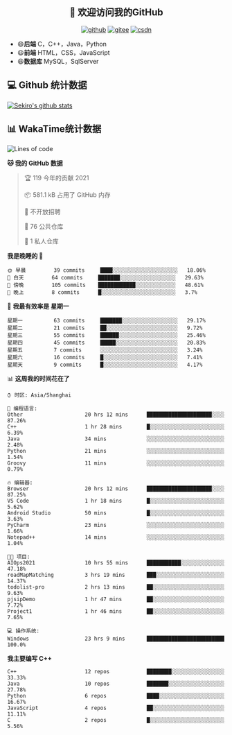 <h2 align="center">👋 欢迎访问我的GitHub</h2>
<p align="center">
  <a href="https://666wxy666.github.io/"><img src="https://img.shields.io/badge/GitHub-24292e" alt="github"></a>
  <a href="https://gitee.com/wxy_666"><img src="https://img.shields.io/badge/Gitee-fe7300" alt="gitee"></a>
  <a href="https://blog.csdn.net/WXY_666"><img src="https://img.shields.io/badge/CSDN-cf000e" alt="csdn"></a>
</p>

- 😄**后端** C，C++，Java，Python
- 😃**前端** HTML，CSS，JavaScript
- 😆**数据库** MySQL，SqlServer

## 💻 Github 统计数据
[![Sekiro's github stats](https://github-readme-stats.vercel.app/api?username=666WXY666)](https://666wxy666.github.io/)

## 📊 WakaTime统计数据

<!--START_SECTION:waka-->
![Lines of code](https://img.shields.io/badge/%E4%BB%8E%E3%80%8C%E4%BD%A0%E5%A5%BD%E4%B8%96%E7%95%8C%E3%80%8D%E6%88%91%E5%B7%B2%E7%BB%8F%E5%86%99%E4%BA%86-579481%20%E8%A1%8C%E4%BB%A3%E7%A0%81-blue)

**🐱 我的 GitHub 数据** 

> 🏆 119 今年的贡献 2021
 > 
> 📦 581.1 kB 占用了 GitHub 内存 
 > 
> 🚫 不开放招聘
 > 
> 📜 76 公共仓库 
 > 
> 🔑 1 私人仓库 
 > 
**我是晚睡的 🦉** 

```text
🌞 早晨         39 commits     ████░░░░░░░░░░░░░░░░░░░░░   18.06% 
🌆 白天         64 commits     ███████░░░░░░░░░░░░░░░░░░   29.63% 
🌃 傍晚         105 commits    ████████████░░░░░░░░░░░░░   48.61% 
🌙 晚上         8 commits      █░░░░░░░░░░░░░░░░░░░░░░░░   3.7%

```
📅 **我最有效率是 星期一** 

```text
星期一          63 commits     ███████░░░░░░░░░░░░░░░░░░   29.17% 
星期二          21 commits     ██░░░░░░░░░░░░░░░░░░░░░░░   9.72% 
星期三          55 commits     ██████░░░░░░░░░░░░░░░░░░░   25.46% 
星期四          45 commits     █████░░░░░░░░░░░░░░░░░░░░   20.83% 
星期五          7 commits      ░░░░░░░░░░░░░░░░░░░░░░░░░   3.24% 
星期六          16 commits     █░░░░░░░░░░░░░░░░░░░░░░░░   7.41% 
星期天          9 commits      █░░░░░░░░░░░░░░░░░░░░░░░░   4.17%

```


📊 **这周我的时间花在了** 

```text
⌚︎ 时区: Asia/Shanghai

💬 编程语言: 
Other                    20 hrs 12 mins      █████████████████████░░░░   87.26% 
C++                      1 hr 28 mins        █░░░░░░░░░░░░░░░░░░░░░░░░   6.39% 
Java                     34 mins             ░░░░░░░░░░░░░░░░░░░░░░░░░   2.48% 
Python                   21 mins             ░░░░░░░░░░░░░░░░░░░░░░░░░   1.54% 
Groovy                   11 mins             ░░░░░░░░░░░░░░░░░░░░░░░░░   0.79%

🔥 编辑器: 
Browser                  20 hrs 12 mins      █████████████████████░░░░   87.25% 
VS Code                  1 hr 18 mins        █░░░░░░░░░░░░░░░░░░░░░░░░   5.62% 
Android Studio           50 mins             █░░░░░░░░░░░░░░░░░░░░░░░░   3.63% 
PyCharm                  23 mins             ░░░░░░░░░░░░░░░░░░░░░░░░░   1.66% 
Notepad++                14 mins             ░░░░░░░░░░░░░░░░░░░░░░░░░   1.04%

🐱‍💻 项目: 
AIOps2021                10 hrs 55 mins      ███████████░░░░░░░░░░░░░░   47.18% 
roadMapMatching          3 hrs 19 mins       ███░░░░░░░░░░░░░░░░░░░░░░   14.37% 
todolist-pro             2 hrs 13 mins       ██░░░░░░░░░░░░░░░░░░░░░░░   9.63% 
pjsipDemo                1 hr 47 mins        ██░░░░░░░░░░░░░░░░░░░░░░░   7.72% 
Project1                 1 hr 46 mins        ██░░░░░░░░░░░░░░░░░░░░░░░   7.65%

💻 操作系统: 
Windows                  23 hrs 9 mins       █████████████████████████   100.0%

```

**我主要编写 C++** 

```text
C++                      12 repos            ████████░░░░░░░░░░░░░░░░░   33.33% 
Java                     10 repos            ███████░░░░░░░░░░░░░░░░░░   27.78% 
Python                   6 repos             ████░░░░░░░░░░░░░░░░░░░░░   16.67% 
JavaScript               4 repos             ██░░░░░░░░░░░░░░░░░░░░░░░   11.11% 
C                        2 repos             █░░░░░░░░░░░░░░░░░░░░░░░░   5.56%

```



<!--END_SECTION:waka-->

<!--
**666WXY666/666WXY666** is a ✨ _special_ ✨ repository because its `README.md` (this file) appears on your GitHub profile.

Here are some ideas to get you started:

- 🔭 I’m currently working on ...
- 🌱 I’m currently learning ...
- 👯 I’m looking to collaborate on ...
- 🤔 I’m looking for help with ...
- 💬 Ask me about ...
- 📫 How to reach me: ...
- 😄 Pronouns: ...
- ⚡ Fun fact: ...
-->
